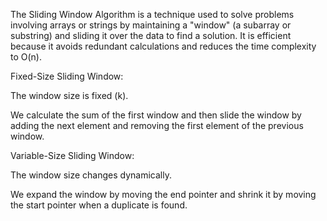 The Sliding Window Algorithm is a technique used to solve problems involving arrays or strings by maintaining a "window" (a subarray or substring) and sliding it over the data to find a solution. It is efficient because it avoids redundant calculations and reduces the time complexity to O(n).


Fixed-Size Sliding Window:

The window size is fixed (k).

We calculate the sum of the first window and then slide the window by adding the next element and removing the first element of the previous window.

Variable-Size Sliding Window:

The window size changes dynamically.

We expand the window by moving the end pointer and shrink it by moving the start pointer when a duplicate is found.